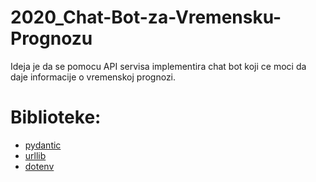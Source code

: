 # 2020_Chat-Bot-za-Vremensku-Prognozu
Ideja je da se pomocu API servisa implementira chat bot koji ce moci da daje informacije o vremenskoj prognozi.

# Biblioteke: 
- [pydantic](https://pydantic-docs.helpmanual.io/)
- [urllib](https://docs.python.org/3/library/urllib.html)
- [dotenv](https://pypi.org/project/python-dotenv/)

